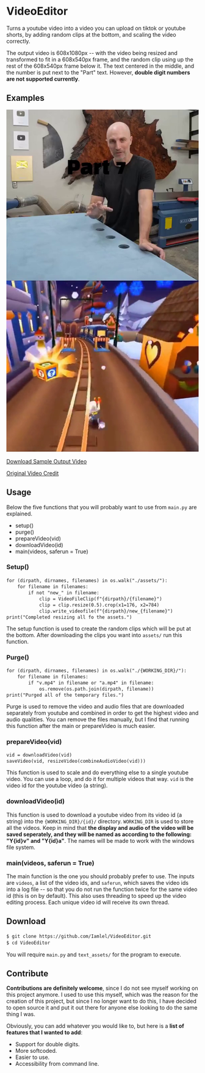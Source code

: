 
# VideoEditor
Turns a youtube video into a video you can upload on tiktok or youtube shorts, by adding random clips at the bottom, and scaling the video correctly.

The output video is 608x1080px -- with the video being resized and transformed to fit in a 608x540px frame, and the random clip using up the rest of the 608x540px frame below it.
The text centered in the middle, and the number is put next to the "Part" text. However, **double digit numbers are not supported currently**.

## Examples
![Output Video Screenshot](https://github.com/Iamlel/VideoEditor/blob/main/examples/output.png)

[Download Sample Output Video](https://github.com/Iamlel/VideoEditor/raw/main/examples/sample.mp4)

[Original Video Credit](https://www.youtube.com/watch?v=1KZSGLEgmmU)

## Usage
Below the five functions that you will probably want to use from `main.py` are explained.
 - setup()
 - purge()
 - prepareVideo(vid)
 - downloadVideo(id)
 - main(videos, saferun = True)

### Setup()
    for (dirpath, dirnames, filenames) in os.walk("./assets/"):
        for filename in filenames:
            if not "new_" in filename:
                clip = VideoFileClip(f"{dirpath}/{filename}")
                clip = clip.resize(0.5).crop(x1=176, x2=784)
                clip.write_videofile(f"{dirpath}/new_{filename}")
    print("Completed resizing all fo the assets.")
The setup function is used to create the random clips which will be put at the bottom. After downloading the clips you want into `assets/` run this function.

### Purge()
    for (dirpath, dirnames, filenames) in os.walk("./{WORKING_DIR}/"):
        for filename in filenames:
            if "v.mp4" in filename or "a.mp4" in filename:
                os.remove(os.path.join(dirpath, filename))
    print("Purged all of the temporary files.")
Purge is used to remove the video and audio files that are downloaded separately from youtube and combined in order to get the highest video and audio qualities. You can remove the files manually, but I find that running this function after the main or prepareVideo is much easier.

### prepareVideo(vid)
    vid = downloadVideo(vid)
    saveVideo(vid, resizeVideo(combineAudioVideo(vid)))
This function is used to scale and do everything else to a single youtube video. You can use a loop, and do it for multiple videos that way. `vid` is the video id for the youtube video (a string).

### downloadVideo(id)
This function is used to download a youtube video from its video id (a string) into the `{WORKING_DIR}/{id}/` directory. `WORKING_DIR` is used to store all the videos. Keep in mind that **the display and audio of the video will be saved seperately, and they will be named as according to the following: "Y{id}v" and "Y{id}a"**. The names will be made to work with the windows file system.

### main(videos, saferun = True)
The main function is the one you should probably prefer to use. The inputs are `videos`, a list of the video ids, and `saferun`, which saves the video ids into a log file -- so that you do not run the function twice for the same video id (this is on by default). This also uses threading to speed up the video editing process. Each unique video id will receive its own thread.

## Download
```bash
$ git clone https://github.com/Iamlel/VideoEditor.git
$ cd VideoEditor
```
You will require `main.py` and `text_assets/` for the program to execute.

## Contribute
**Contributions are definitely welcome**, since I do not see myself working on this project anymore. I used to use this myself, which was the reason for the creation of this project, but since I no longer want to do this, I have decided to open source it and put it out there for anyone else looking to do the same thing I was.

Obviously, you can add whatever you would like to, but here is a **list of features that I wanted to add**:
- Support for double digits.
- More softcoded.
- Easier to use.
- Accessibility from command line.

